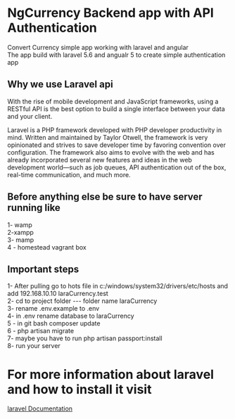 # NgCurrency Backend app with API Authentication
 
Convert Currency simple app working with laravel and angular <br />
The app build with laravel 5.6 and angualr 5 to create simple authentication app

## Why we use Laravel api

With the rise of mobile development and JavaScript frameworks, using a RESTful API is the best option to build a single interface between your data and your client.

Laravel is a PHP framework developed with PHP developer productivity in mind. Written and maintained by Taylor Otwell, the framework is very opinionated and strives to save developer time by favoring convention over configuration. The framework also aims to evolve with the web and has already incorporated several new features and ideas in the web development world—such as job queues, API authentication out of the box, real-time communication, and much more.


## Before anything else be sure to have server running like
1- wamp<br />
2-xampp<br />
3- mamp<br />
4 - homestead vagrant box<br />

## Important steps

1- After pulling go to hots file in c:/windows/system32/drivers/etc/hosts and add 192.168.10.10  laraCurrency.test <br />
2- cd to project folder --- folder name laraCurrency <br />
3- rename .env.example to .env <br />
4- in .env rename database to laraCurrency <br />
5 - in git bash composer update <br />
6 - php artisan migrate <br />
7- maybe you have to run php artisan passport:install <br />
8- run your server <br />


# For more information about laravel and how to install it visit
[laravel Documentation](https://laravel.com/docs/5.6)
